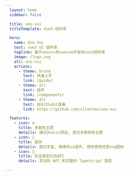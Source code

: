 ```yaml
---
  layout: home
  sidebar: false

  title: uno-vui
  titleTemplate: Vue3 组件库

  hero:
    name: Uno-Vui
    text: vue3 UI 组件库
    tagline: 基于unocss和vueuse开发的vue3组件库
    image: /logo.svg
    alt: uno-vui
    actions:
      - theme: brand
        text: 快速上手
        link: /guide/
      - theme: alt
        text: 组件
        link: /components/
      - theme: alt
        text: 在Github上查看
        link: https://github.com/silentmx/uno-vui

  features:
    - icon: ⚙️
      title: 多颜色主题
      details: 通过Unocss预设, 提过多套颜色主题
    - icon: 🌈
      title: 组件
      details: 提过丰富, 精美的ui组件, 提供使用任意svg图标
    - icon: 🔑
      title: 完全类型化的API
      details: 灵活的 API 和完整的 TypeScript 类型

---
```

<script setup lang="ts">
import { version } from "../package.json";

onMounted(() => {
  if(version && !document.querySelector("#version-samp")) {
    const tagLineParagragh = document.querySelector('div.VPHero.has-image.VPHomeHero > div > div.main > p.tagline');
    const docsReleaseTagSpan = document.createElement('samp');
    docsReleaseTagSpan.id = "version-samp";
    docsReleaseTagSpan.classList.add(...["bg-blue", "px-2", "py-1", "text-sm", "rd-3", "text-gray-100", "v-mid", "ml-1"]);
    docsReleaseTagSpan.innerText = `v${version}`;
    tagLineParagragh?.appendChild(docsReleaseTagSpan);
  }
});
</script>